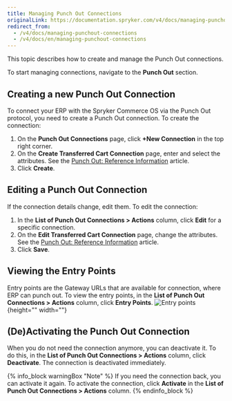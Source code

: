 ```yaml
---
title: Managing Punch Out Connections
originalLink: https://documentation.spryker.com/v4/docs/managing-punchout-connections
redirect_from:
  - /v4/docs/managing-punchout-connections
  - /v4/docs/en/managing-punchout-connections
---
```


This topic describes how to create and manage the Punch Out connections.

To start managing connections, navigate to the **Punch Out** section.

## Creating a new Punch Out Connection
To connect your ERP with the Spryker Commerce OS via the Punch Out protocol, you need to create a Punch Out connection.
To create the connection:
1. On the **Punch Out Connections** page, click **+New Connection** in the top right corner.
2. On the **Create Transferred Cart Connection** page, enter and select the attributes. See the [Punch Out: Reference Information](/docs/scos/dev/user-guides/202001.0/back-office-user-guide/punch-out/references/punch-out-refer) article.
3. Click **Create**.

## Editing a Punch Out Connection
If the connection details change, edit them.
To edit the connection:
1. In the **List of Punch Out Connections > Actions** column, click **Edit** for a specific connection.
2. On the **Edit Transferred Cart Connection** page, change the attributes. See the [Punch Out: Reference Information](/docs/scos/dev/user-guides/202001.0/back-office-user-guide/punch-out/references/punch-out-refer) article.
3. Click **Save**.

## Viewing the Entry Points
Entry points are the Gateway URLs that are available for connection, where ERP can punch out.
To view the entry points, in the **List of Punch Out Connections > Actions** column, click **Entry Points**.
![Entry points](https://spryker.s3.eu-central-1.amazonaws.com/docs/User+Guides/Back+Office+User+Guides/Punch+Out/entry-points.png){height="" width=""}

## (De)Activating the Punch Out Connection
When you do not need the connection anymore, you can deactivate it. To do this, in the **List of Punch Out Connections > Actions** column, click **Deactivate**. The connection is deactivated immediately.

{% info_block warningBox "Note" %}
If you need the connection back, you can activate it again. To activate the connection, click **Activate** in the **List of Punch Out Connections > Actions** column.
{% endinfo_block %}

<!-- Last review date: Sep 2, 2019 by Oksana Karasyova  -->
